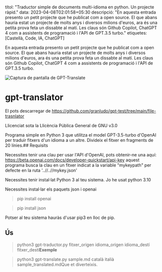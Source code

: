 títol: "Traductor simple de documents multi-idioma en python. Un projecte ràpid."
data: 2023-04-08T02:01:58+05:30
descripció: "En aquesta entrada presento un petit projecte que he publicat com a open source. El que abans hauria estat un projecte de molts anys i diversos milions d'euros, ara és una petita prova feta un dissabte al matí. Les claus són Github Copilot, ChatGPT 4 com a assistents de programació i l'API de GPT.3.5 turbo."
etiquetes: [Castellà, Code, IA, ChatGPT]

En aquesta entrada presento un petit projecte que he publicat com a open source. El que abans hauria estat un projecte de molts anys i diversos milions d'euros, ara és una petita prova feta un dissabte al matí. Les claus són Github Copilot, ChatGPT 4 com a assistents de programació i l'API de GPT.3.5 turbo.

![Captura de pantalla de GPT-Translate](IMGS/GPT-Transtlator-screenshot.png)
# gpt-translator

El pots descarregar de https://github.com/granludo/gpt-test/tree/main/file-trasnlator


Llicenciat sota la Llicència Pública General de GNU v3.0


Programa simple en Python 3 que utilitza el model GPT-3.5-turbo d'OpenAI per traduir fitxers d'un idioma a un altre. Divideix el fitxer en fragments de 20 línies.## Requisits

Necessites tenir una clau per usar l'API d'OpenAI, pots obtenir-ne una aquí: https://beta.openai.com/docs/developer-quickstart/api-key aquest programa busca la clau en un fitxer indicat a la variable "mykeypath" per defecte en la ruta '..//..//mykey.json'

Necessites tenir instal·lat Python 3 al teu sistema. Jo he usat python 3.10

Necessites instal·lar els paquets json i openai

> pip install openai

> pip install json

Potser al teu sistema hauràs d'usar pip3 en lloc de pip.

## Ús

> python3 gpt-traductor.py fitxer_origen idioma_origen idioma_destí fitxer_destí**Exemple**

> python3 gpt-translate.py sample.md català italià sample_translated.mdQue et diverteixis.
